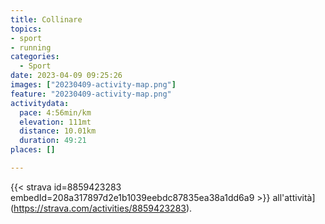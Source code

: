 ```yaml
---
title: Collinare
topics:
- sport
- running
categories:
  - Sport
date: 2023-04-09 09:25:26
images: ["20230409-activity-map.png"]
feature: "20230409-activity-map.png"
activitydata:
  pace: 4:56min/km
  elevation: 111mt
  distance: 10.01km
  duration: 49:21
places: []

---
```






[//]: # ({{< figure src="20230409-activity-map.png" title="map" >}})


{{< strava id=8859423283 embedId=208a317897d2e1b1039eebdc87835ea38a1dd6a9 >}} all'attività](https://strava.com/activities/8859423283).
